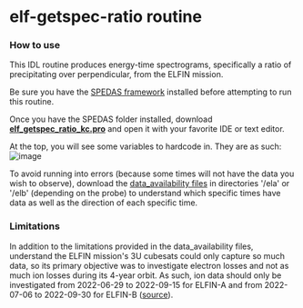 # elf-getspec-ratio routine

### How to use
This IDL routine produces energy-time spectrograms, specifically a ratio of precipitating over perpendicular, from the ELFIN mission.

Be sure you have the [SPEDAS framework](https://spedas.org/wiki/index.php?title=Downloads_and_Installation) installed before attempting to run this routine.

Once you have the SPEDAS folder installed, download **[elf_getspec_ratio_kc.pro](elf_getspec_ratio_kc.pro)** and open it with your favorite IDE or text editor.

At the top, you will see some variables to hardcode in. They are as such:
![image](https://github.com/user-attachments/assets/a08853ad-b7fd-48ee-8fdd-49ea6169246a)

To avoid running into errors (because some times will not have the data you wish to observe), download the [data_availability files](https://data.elfin.ucla.edu/ela/data_availability/) in directories '/ela' or '/elb' (depending on the probe) to understand which specific times have data as well as the direction of each specific time.

### Limitations
In addition to the limitations provided in the data_availability files, understand the ELFIN mission's 3U cubesats could only capture so much data, so its primary objective was to investigate electron losses and not as much ion losses during its 4-year orbit. As such, ion data should only be investigated from 2022-06-29 to 2022-09-15 for ELFIN-A and from 2022-07-06 to 2022-09-30 for ELFIN-B ([source](https://elfin.igpp.ucla.edu/data-notes)).
